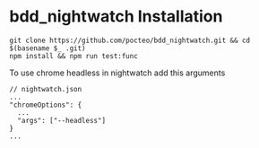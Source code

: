 # bdd_nightwatch Installation

    git clone https://github.com/pocteo/bdd_nightwatch.git && cd $(basename $_ .git)
    npm install && npm run test:func
    
To use chrome headless in nightwatch add this arguments

    // nightwatch.json
    ...
    "chromeOptions": {
      ...
      "args": ["--headless"]
    }
    ...
